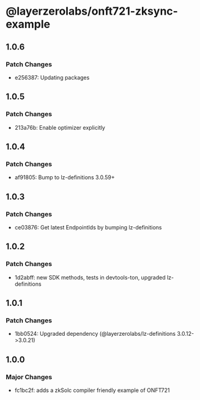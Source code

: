 # @layerzerolabs/onft721-zksync-example

## 1.0.6

### Patch Changes

- e256387: Updating packages

## 1.0.5

### Patch Changes

- 213a76b: Enable optimizer explicitly

## 1.0.4

### Patch Changes

- af91805: Bump to lz-definitions 3.0.59+

## 1.0.3

### Patch Changes

- ce03876: Get latest EndpointIds by bumping lz-definitions

## 1.0.2

### Patch Changes

- 1d2abff: new SDK methods, tests in devtools-ton, upgraded lz-definitions

## 1.0.1

### Patch Changes

- 1bb0524: Upgraded dependency (@layerzerolabs/lz-definitions 3.0.12->3.0.21)

## 1.0.0

### Major Changes

- fc1bc2f: adds a zkSolc compiler friendly example of ONFT721
